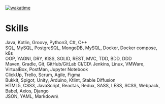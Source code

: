 [![wakatime](https://wakatime.com/badge/user/342c306f-2d85-43f6-a539-bb73a7c09656.svg)](https://wakatime.com/@342c306f-2d85-43f6-a539-bb73a7c09656)

# Skills
Java, Kotlin, Groovy, Python3, C#, C++\
SQL, MySQL, PostgreSQL, MongoDB, MySQL, Docker, Docker compose, k8s\
OOP, YAGNI, DRY, KISS, SOLID, REST, MVC, TDD, BDD, DDD\
Maven, Gradle, Git, GitHub/GitLab CI/CD\ Jenkins, Linux, VMWare, VirtualBox, PostMan, Jupyter Notebook\
ClickUp, Trello, Scrum, Agile, Figma\
Bukkit, Spigot, Unity, Arduino, Ktlint, Stable Diffusion\
HTML5, CSS3, JavaScript, ReactJs, Redux, SASS, LESS, SCSS, Webpack, Babel, Axios, Django\
JSON, YAML, Markdown\
